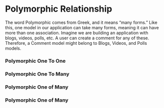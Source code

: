 # Polymorphic Relationship
The word Polymorphic comes from Greek, and it means “many forms.” Like this, one model in our application can take many forms, meaning it can have more than one association. Imagine we are building an application with blogs, videos, polls, etc. A user can create a comment for any of these. Therefore, a Comment model might belong to Blogs, Videos, and Polls models.

### Polymorphic One To One

### Polymorphic One To Many

### Polymorphic One of Many

### Polymorphic One of Many